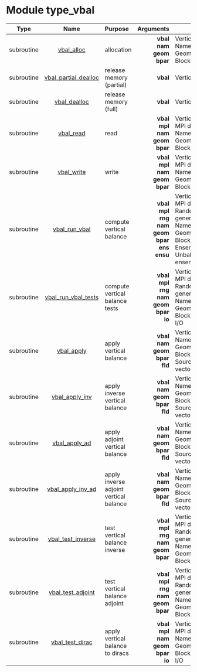 # Module type_vbal

| Type | Name | Purpose | Arguments |     | Type | Intent |
| :--: | :--: | :------ | ----: | :-------- | :--: | :----: |
| subroutine | [vbal_alloc](https://github.com/JCSDA/saber/tree/develop/src/saber/bump/type_vbal.F90#L69) | allocation | **vbal**<br>**nam**<br>**geom**<br>**bpar** |  Vertical balance<br> Namelist<br> Geometry<br> Block parameters | class(vbal_type)<br>type(nam_type)<br>type(geom_type)<br>type(bpar_type) | inout<br>in<br>in<br>in |
| subroutine | [vbal_partial_dealloc](https://github.com/JCSDA/saber/tree/develop/src/saber/bump/type_vbal.F90#L101) | release memory (partial) | **vbal** |  Vertical balance | class(vbal_type) | inout |
| subroutine | [vbal_dealloc](https://github.com/JCSDA/saber/tree/develop/src/saber/bump/type_vbal.F90#L126) | release memory (full) | **vbal** |  Vertical balance | class(vbal_type) | inout |
| subroutine | [vbal_read](https://github.com/JCSDA/saber/tree/develop/src/saber/bump/type_vbal.F90#L162) | read | **vbal**<br>**mpl**<br>**nam**<br>**geom**<br>**bpar** |  Vertical balance<br> MPI data<br> Namelist<br> Geometry<br> Block parameters | class(vbal_type)<br>type(mpl_type)<br>type(nam_type)<br>type(geom_type)<br>type(bpar_type) | inout<br>inout<br>in<br>in<br>in |
| subroutine | [vbal_write](https://github.com/JCSDA/saber/tree/develop/src/saber/bump/type_vbal.F90#L233) | write | **vbal**<br>**mpl**<br>**nam**<br>**geom**<br>**bpar** |  Vertical balance<br> MPI data<br> Namelist<br> Geometry<br> Block parameters | class(vbal_type)<br>type(mpl_type)<br>type(nam_type)<br>type(geom_type)<br>type(bpar_type) | inout<br>inout<br>in<br>in<br>in |
| subroutine | [vbal_run_vbal](https://github.com/JCSDA/saber/tree/develop/src/saber/bump/type_vbal.F90#L316) | compute vertical balance | **vbal**<br>**mpl**<br>**rng**<br>**nam**<br>**geom**<br>**bpar**<br>**ens**<br>**ensu** |  Vertical balance<br> MPI data<br> Random number generator<br> Namelist<br> Geometry<br> Block parameters<br> Ensemble<br> Unbalanced ensemble | class(vbal_type)<br>type(mpl_type)<br>type(rng_type)<br>type(nam_type)<br>type(geom_type)<br>type(bpar_type)<br>type(ens_type)<br>type(ens_type) | inout<br>inout<br>inout<br>inout<br>in<br>in<br>in<br>inout |
| subroutine | [vbal_run_vbal_tests](https://github.com/JCSDA/saber/tree/develop/src/saber/bump/type_vbal.F90#L432) | compute vertical balance tests | **vbal**<br>**mpl**<br>**rng**<br>**nam**<br>**geom**<br>**bpar**<br>**io** |  Vertical balance<br> MPI data<br> Random number generator<br> Namelist<br> Geometry<br> Block parameters<br> I/O | class(vbal_type)<br>type(mpl_type)<br>type(rng_type)<br>type(nam_type)<br>type(geom_type)<br>type(bpar_type)<br>type(io_type) | inout<br>inout<br>inout<br>inout<br>in<br>in<br>in |
| subroutine | [vbal_apply](https://github.com/JCSDA/saber/tree/develop/src/saber/bump/type_vbal.F90#L464) | apply vertical balance | **vbal**<br>**nam**<br>**geom**<br>**bpar**<br>**fld** |  Vertical balance<br> Namelist<br> Geometry<br> Block parameters<br> Source/destination vector | class(vbal_type)<br>type(nam_type)<br>type(geom_type)<br>type(bpar_type)<br>real(kind_real) | in<br>in<br>in<br>in<br>inout |
| subroutine | [vbal_apply_inv](https://github.com/JCSDA/saber/tree/develop/src/saber/bump/type_vbal.F90#L502) | apply inverse vertical balance | **vbal**<br>**nam**<br>**geom**<br>**bpar**<br>**fld** |  Vertical balance<br> Namelist<br> Geometry<br> Block parameters<br> Source/destination vector | class(vbal_type)<br>type(nam_type)<br>type(geom_type)<br>type(bpar_type)<br>real(kind_real) | in<br>in<br>in<br>in<br>inout |
| subroutine | [vbal_apply_ad](https://github.com/JCSDA/saber/tree/develop/src/saber/bump/type_vbal.F90#L540) | apply adjoint vertical balance | **vbal**<br>**nam**<br>**geom**<br>**bpar**<br>**fld** |  Vertical balance<br> Namelist<br> Geometry<br> Block parameters<br> Source/destination vector | class(vbal_type)<br>type(nam_type)<br>type(geom_type)<br>type(bpar_type)<br>real(kind_real) | in<br>in<br>in<br>in<br>inout |
| subroutine | [vbal_apply_inv_ad](https://github.com/JCSDA/saber/tree/develop/src/saber/bump/type_vbal.F90#L578) | apply inverse adjoint vertical balance | **vbal**<br>**nam**<br>**geom**<br>**bpar**<br>**fld** |  Vertical balance<br> Namelist<br> Geometry<br> Block parameters<br> Source/destination vector | class(vbal_type)<br>type(nam_type)<br>type(geom_type)<br>type(bpar_type)<br>real(kind_real) | in<br>in<br>in<br>in<br>inout |
| subroutine | [vbal_test_inverse](https://github.com/JCSDA/saber/tree/develop/src/saber/bump/type_vbal.F90#L617) | test vertical balance inverse | **vbal**<br>**mpl**<br>**rng**<br>**nam**<br>**geom**<br>**bpar** |  Vertical balance<br> MPI data<br> Random number generator<br> Namelist<br> Geometry<br> Block parameters | class(vbal_type)<br>type(mpl_type)<br>type(rng_type)<br>type(nam_type)<br>type(geom_type)<br>type(bpar_type) | in<br>inout<br>inout<br>in<br>in<br>in |
| subroutine | [vbal_test_adjoint](https://github.com/JCSDA/saber/tree/develop/src/saber/bump/type_vbal.F90#L678) | test vertical balance adjoint | **vbal**<br>**mpl**<br>**rng**<br>**nam**<br>**geom**<br>**bpar** |  Vertical balance<br> MPI data<br> Random number generator<br> Namelist<br> Geometry<br> Block parameters | class(vbal_type)<br>type(mpl_type)<br>type(rng_type)<br>type(nam_type)<br>type(geom_type)<br>type(bpar_type) | in<br>inout<br>inout<br>in<br>in<br>in |
| subroutine | [vbal_test_dirac](https://github.com/JCSDA/saber/tree/develop/src/saber/bump/type_vbal.F90#L749) | apply vertical balance to diracs | **vbal**<br>**mpl**<br>**nam**<br>**geom**<br>**bpar**<br>**io** |  Vertical balance<br> MPI data<br> Namelist<br> Geometry<br> Block parameters<br> I/O | class(vbal_type)<br>type(mpl_type)<br>type(nam_type)<br>type(geom_type)<br>type(bpar_type)<br>type(io_type) | in<br>inout<br>in<br>in<br>in<br>in |
